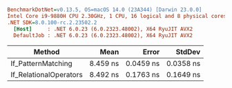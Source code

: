 ``` ini

BenchmarkDotNet=v0.13.5, OS=macOS 14.0 (23A344) [Darwin 23.0.0]
Intel Core i9-9880H CPU 2.30GHz, 1 CPU, 16 logical and 8 physical cores
.NET SDK=8.0.100-rc.2.23502.2
  [Host]     : .NET 6.0.23 (6.0.2323.48002), X64 RyuJIT AVX2
  DefaultJob : .NET 6.0.23 (6.0.2323.48002), X64 RyuJIT AVX2


```
|                 Method |     Mean |     Error |    StdDev |
|----------------------- |---------:|----------:|----------:|
|     If_PatternMatching | 8.459 ns | 0.0459 ns | 0.0358 ns |
| If_RelationalOperators | 8.492 ns | 0.1763 ns | 0.1649 ns |

